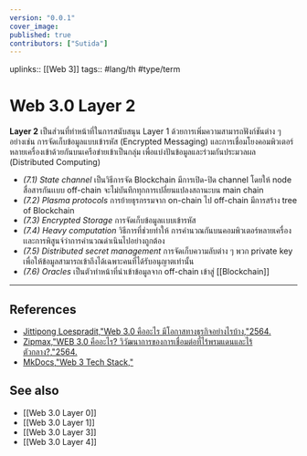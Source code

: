 ```yaml
---
version: "0.0.1"
cover_image:
published: true
contributors: ["Sutida"]
---
```

uplinks:: [[Web 3]]
tags:: #lang/th #type/term 

# Web 3.0 Layer 2
**Layer 2** เป็นส่วนที่ทำหน้าที่ในการสนับสนุน Layer  1 ด้วยการเพิ่มความสามารถฟังก์ชันต่าง ๆ อย่างเช่น การจัดเก็บข้อมูลแบบเข้ารหัส (Encrypted Messaging) และการเชื่อมโยงคอมพิวเตอร์หลายเครื่องเข้าด้วยกันบนเครือข่ายเข้าเป็นกลุ่ม เพื่อแบ่งปันข้อมูลและร่วมกันประมวลผล (Distributed Computing)
- _(7.1) State channel_ เป็นวิธีการจัด Blockchain มีการเปิด-ปิด channel โดยให้ node สื่อสารกันเเบบ off-chain จะไม่บันทึกทุกการเปลี่ยนแปลงสถานะบน main chain
- _(7.2) Plasma protocols_ การย้ายธุรกรรมจาก on-chain ไป off-chain มีการสร้าง tree of Blockchain
- _(7.3) Encrypted Storage_ การจัดเก็บข้อมูลเเบบเข้ารหัส
- _(7.4) Heavy computation_ วิธีการที่ช่วยทำให้ การคำนวณกันบนคอมพิวเตอร์หลายเครื่องเเละการพิสูนจ์ว่าการคำนวณดำเนินไปอย่างถูกต้อง
- _(7.5) Distributed secret management_ การจัดเก็บความลับต่าง ๆ พวก private key เพื่อให้ข้อมูลสามารถเข้าถึงได้เฉพาะคนที่ได้รับอนุญาตเท่านั้น
-  _(7.6) Oracles_ เป็นตัวทำหน้าที่นำเข้าข้อมูลจาก off-chain เข้าสู่ [[Blockchain]]

---
## References
- [Jittipong Loespradit,"Web 3.0 คืออะไร มีโอกาสทางธุรกิจอย่างไรบ้าง,"2564.](https://www.martechthai.com/technology/what-is-web-3-and-marketing/)
- [Zipmax,"WEB 3.0 คืออะไร? วิวัฒนาการของการเชื่อมต่อที่ไร้พรมแดนและไร้ตัวกลาง?,"2564.](https://www.finnomena.com/zipmex/what-is-web-3-0/)
- [MkDocs,"Web 3 Tech Stack,"](https://web3-technology-stack.readthedocs.io/en/latest/)
## See also
- [[Web 3.0 Layer 0]]
- [[Web 3.0 Layer 1]]
- [[Web 3.0 Layer 3]]
- [[Web 3.0 Layer 4]]

